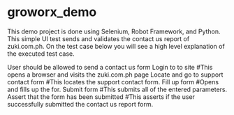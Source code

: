 # groworx_demo
This demo project is done using Selenium, Robot Framework, and Python. This simple UI test sends and validates the contact us report of zuki.com.ph. On the test case below you will see a high level explanation of the executed test case.

User should be allowed to send a contact us form
    Login to to site #This opens a browser and visits the zuki.com.ph page
    Locate and go to support contact form #This locates the support contact form.
    Fill up form #Opens and fills up the for.
    Submit form #This submits all of the entered parameters.
    Assert that the form has been submitted #This asserts if the user successfully submitted the contact us report form. 
    
    

